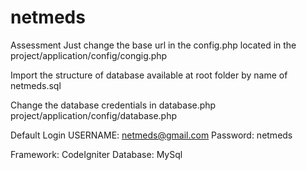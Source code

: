 # netmeds
Assessment
Just change the base url in the config.php located in the project/application/config/congig.php

Import the structure of database available at root folder by name of netmeds.sql

Change the database credentials in database.php project/application/config/database.php

Default Login
USERNAME: netmeds@gmail.com
Password: netmeds

Framework: CodeIgniter
Database: MySql
